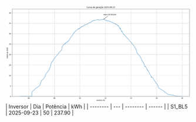 ![My Image](23_09_2025-S1_BL5.png)
| Inversor | Dia | Potência | kWh    |
| -------- | --- | -------- | ------ |
| S1_BL5       | 2025-09-23  | 50       | 237.90 |